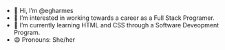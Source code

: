 - 👋 Hi, I’m @egharmes
- 👀 I’m interested in working towards a career as a Full Stack Programer.
- 🌱 I’m currently learning HTML and CSS through a Software Deveopment Program.
- 😄 Pronouns: She/her

<!---
egharmes/egharmes is a ✨ special ✨ repository because its `README.md` (this file) appears on your GitHub profile.
You can click the Preview link to take a look at your changes.
--->
